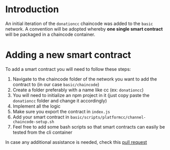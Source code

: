 # Introduction

An initial iteration of the `donationcc` chaincode was added to the `basic` network.
A convention will be adopted whereby **one single smart contract** will be packaged in a chaincode container.


# Adding a new smart contract

To add a smart contract you will need to follow these steps:

1. Navigate to the chaincode folder of the network you want to add the contract to (in our case `basic/chaincode`)
2. Create a folder preferably with a name like cc (ex: `donationcc`)
3. You will need to initialize an npm project in it (just copy paste the `donationcc` folder and change it accordingly)
4. Implement all the logic
5. Make sure you export the contract in `index.js`
6. Add your smart contract in `basic/scripts/platformcc/channel-chaincode-setup.sh`
7. Feel free to add some bash scripts so that smart contracts can easily be tested from the cli container

In case any additional assistance is needed, check this [pull request](https://github.com/michelhaddad/blockchain-analyzer/pull/1)
